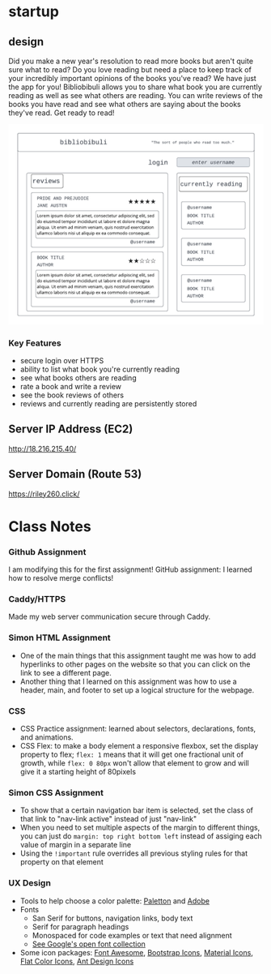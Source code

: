 # startup


## design

Did you make a new year's resolution to read more books but aren't quite sure what to read? Do you love reading but need a place to keep track of your incredibly important opinions of the books you've read? We have just the app for you! Bibliobibuli allows you to share what book you are currently reading as well as see what others are reading. You can write reviews of the books you have read and see what others are saying about the books they've read. Get ready to read!

![wireframe of page design](bibliobibuli-wireframe.png)


### Key Features
* secure login over HTTPS
* ability to list what book you're currently reading
* see what books others are reading
* rate a book and write a review
* see the book reviews of others
* reviews and currently reading are persistently stored

## Server IP Address (EC2)

http://18.216.215.40/

## Server Domain (Route 53)

https://riley260.click/

# Class Notes 
### Github Assignment
I am modifying this for the first assignment!
GitHub assignment: I learned how to resolve merge conflicts!

### Caddy/HTTPS
Made my web server communication secure through Caddy. 

### Simon HTML Assignment
- One of the main things that this assignment taught me was how to add hyperlinks to other pages on the website so that you can click on the link to see a different page. 
- Another thing that I learned on this assignment was how to use a header, main, and footer to set up a logical structure for the webpage. 

### CSS
- CSS Practice assignment: learned about selectors, declarations, fonts, and animations. 
- CSS Flex: to make a body element a responsive flexbox, set the display property to flex; `flex: 1` means that it will get one fractional unit of growth, while `flex: 0 80px` won't allow that element to grow and will give it a starting height of 80pixels

### Simon CSS Assignment
- To show that a certain navigation bar item is selected, set the class of that link to "nav-link active" instead of just "nav-link"
- When you need to set multiple aspects of the margin to different things, you can just do `margin: top right bottom left` instead of assiging each value of margin in a separate line
- Using the `!important` rule overrides all previous styling rules for that property on that element

### UX Design
- Tools to help choose a color palette: [Paletton](https://paletton.com/) and [Adobe](https://color.adobe.com/create/color-wheel)
- Fonts
  - San Serif for buttons, navigation links, body text
  - Serif for paragraph headings
  - Monospaced for code examples or text that need alignment
  - [See Google's open font collection](https://fonts.google.com/about)
- Some icon packages: [Font Awesome](https://fontawesome.com/), [Bootstrap Icons](https://icons.getbootstrap.com/), [Material Icons](http://google.github.io/material-design-icons/), [Flat Color Icons](https://github.com/icons8/flat-color-icons), [Ant Design Icons](https://github.com/ant-design/ant-design-icons)
